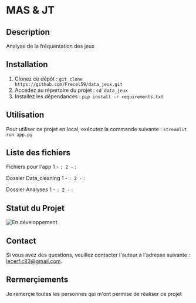# MAS & JT

## Description
Analyse de la fréquentation des jeux

## Installation
1. Clonez ce dépôt : `git clone https://github.com/Frecel59/data_jeux.git`
2. Accédez au répertoire du projet : `cd data_jeux`
3. Installez les dépendances : `pip install -r requirements.txt`

## Utilisation
Pour utiliser ce projet en local, exécutez la commande suivante : `streamlit run app.py`

## Liste des fichiers
Fichiers pour l'app
  1 - `` :
  2 - `` :


Dossier Data_cleaning
  1 - `` :
  2 - `` :


Dossier Analyses
  1 - `` :
  2 - `` :


## Statut du Projet
![En développement](https://img.shields.io/badge/Statut-En%20développement-brightgreen)

## Contact
Si vous avez des questions, veuillez contacter l'auteur à l'adresse suivante : \
[lecerf.c83@gmail.com](mailto:lecerf.c83@gmail.com).

## Rermerçiements
Je remerçie toutes les personnes qui m'ont permise de réaliser ce projet
